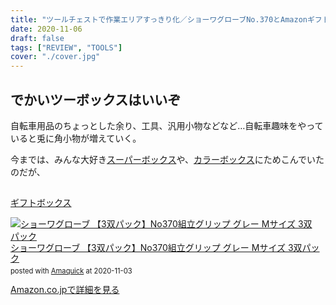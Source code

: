 ```yaml
---
title: "ツールチェストで作業エリアすっきり化／ショーワグローブNo.370とAmazonギフトボックス"
date: 2020-11-06
draft: false
tags: ["REVIEW", "TOOLS"]
cover: "./cover.jpg"
---
```


## でかいツーボックスはいいぞ

自転車用品のちょっとした余り、工具、汎用小物などなど…自転車趣味をやっていると兎に角小物が増えていく。

今までは、みんな大好き[スーパーボックス](https://amzn.to/3624bDB)や、[カラーボックス](https://amzn.to/38duDwu)にためこんでいたのだが、

##

[ギフトボックス](https://www.amazon.co.jp/dp/B07RW4G3MF/)

<div class="amachazl-box" style="margin-bottom:0px;"><div class="amachazl-image" style="float:left;margin:0px 12px 1px 0px;"><a href="https://www.amazon.co.jp/dp/B007OYQXQ0/?tag=gensobunya-22" name="amazonlink" rel="nofollow" target="_blank"><img src="https://m.media-amazon.com/images/I/51W8MXkGb8L._SL200_.jpg" alt="ショーワグローブ 【3双パック】No370組立グリップ グレー Mサイズ 3双パック" style="border: none;" /></a></div><div class="amachazl-info" style="line-height:120%; margin-bottom: 10px"><div class="amachazl-name" style="margin-bottom:10px;line-height:120%"><a href="https://www.amazon.co.jp/dp/B007OYQXQ0/?tag=gensobunya-22" name="amachazllink" rel="nofollow" target="_blank">ショーワグローブ 【3双パック】No370組立グリップ グレー Mサイズ 3双パック</a><div class="amachazl-powered-date" style="font-size:80%;margin-top:5px;line-height:120%">posted with <a href="https://creazy.net/amazon_quick_affiliate/" title="ショーワグローブ 【3双パック】No370組立グリップ グレー Mサイズ 3双パック" rel="nofollow" target="_blank">Amaquick</a> at 2020-11-03</div></div><div class="amachazl-sub-info" style="float: left;"><div class="amachazl-link" style="margin-top: 5px"><a href="https://www.amazon.co.jp/dp/B007OYQXQ0/?tag=gensobunya-22" name="amachazllink" rel="nofollow" target="_blank">Amazon.co.jpで詳細を見る</a></div></div></div><div class="amachazl-footer" style="clear: left"></div></div>
